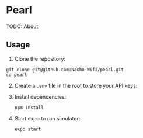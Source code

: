 # Pearl

TODO: About

## Usage

1. Clone the repository:
  ```
  git clone git@github.com:Nacho-Wifi/pearl.git
  cd pearl
  ```

2. Create a `.env` file in the root to store your API keys:

3. Install dependencies:
    ```
    npm install
    ```
4. Start expo to run simulator:
    ```
    expo start
    ```



